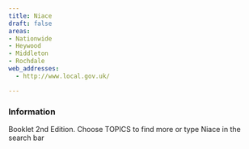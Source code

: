 ```yaml
---
title: Niace
draft: false
areas:
- Nationwide
- Heywood
- Middleton
- Rochdale
web_addresses:
  - http://www.local.gov.uk/

---
```


### Information
Booklet 2nd Edition. Choose TOPICS to find more or type Niace in the search bar

